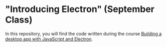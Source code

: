 # "Introducing Electron" (September Class)
In this repository, you will find the code written during the course [Building a desktop app with JavaScript and Electron](https://www.safaribooksonline.com/live-training/courses/building-a-desktop-app-with-javascript-and-electron/0636920104124/).
